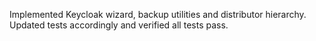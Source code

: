 Implemented Keycloak wizard, backup utilities and distributor hierarchy.
Updated tests accordingly and verified all tests pass.

